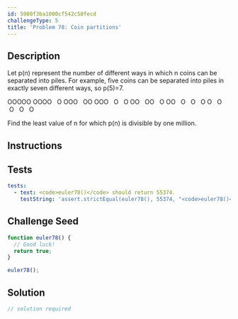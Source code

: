 ```yaml
---
id: 5900f3ba1000cf542c50fecd
challengeType: 5
title: 'Problem 78: Coin partitions'
---
```


## Description
<section id='description'>
Let p(n) represent the number of different ways in which n coins can be separated into piles. For example, five coins can be separated into piles in exactly seven different ways, so p(5)=7.

OOOOO
OOOO   O
OOO   OO
OOO   O   O
OO   OO   O
OO   O   O   O
O   O   O   O   O

Find the least value of n for which p(n) is divisible by one million.
</section>

## Instructions
<section id='instructions'>

</section>

## Tests
<section id='tests'>

```yml
tests:
  - text: <code>euler78()</code> should return 55374.
    testString: 'assert.strictEqual(euler78(), 55374, "<code>euler78()</code> should return 55374.");'

```

</section>

## Challenge Seed
<section id='challengeSeed'>

<div id='js-seed'>

```js
function euler78() {
  // Good luck!
  return true;
}

euler78();
```

</div>



</section>

## Solution
<section id='solution'>

```js
// solution required
```
</section>
